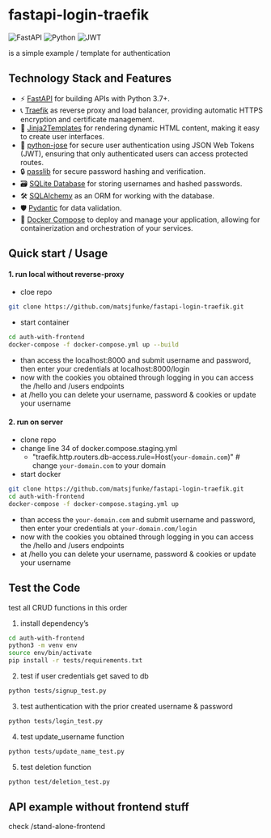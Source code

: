 # fastapi-login-traefik
![FastAPI](https://img.shields.io/badge/FastAPI-005571?style=for-the-badge&logo=fastapi)
![Python](https://img.shields.io/badge/python-3670A0?style=for-the-badge&logo=python&logoColor=ffdd54)
![JWT](https://img.shields.io/badge/JWT-black?style=for-the-badge&logo=JSON%20web%20tokens)

is a simple example / template for authentication   

## Technology Stack and Features
- ⚡ [FastAPI](https://fastapi.tiangolo.com) for building APIs with Python 3.7+.
- 📞 [Traefik](https://traefik.io) as reverse proxy and load balancer, providing automatic HTTPS encryption and certificate management.
- 🥷 [Jinja2Templates](https://fastapi.tiangolo.com/advanced/templates/) for rendering dynamic HTML content, making it easy to create user interfaces.
- 🍪 [python-jose](https://python-jose.readthedocs.io/en/latest/) for secure user authentication using JSON Web Tokens (JWT), ensuring that only authenticated users can access protected routes.
- 🔒 [passlib](https://pypi.org/project/passlib/) for secure password hashing and verification.
- 🗃️ [SQLite Database](https://www.sqlite.org/) for storing usernames and hashed passwords.
- 🛠️ [SQLAlchemy](https://www.sqlalchemy.org/) as an ORM for working with the database.
- 🛡️ [Pydantic](https://docs.pydantic.dev) for data validation.
- 🐋 [Docker Compose](https://www.docker.com) to deploy and manage your application, allowing for containerization and orchestration of your services.

## Quick start / Usage

#### 1. run local without reverse-proxy
- cloe repo
```bash
git clone https://github.com/matsjfunke/fastapi-login-traefik.git
```
- start container
```bash
cd auth-with-frontend
docker-compose -f docker-compose.yml up --build
```
- than access the localhost:8000 and submit username and password, then enter your credentials at localhost:8000/login 
- now with the cookies you obtained through logging in you can access the /hello and /users endpoints
- at /hello you can delete your username, password & cookies or update your username 
 

#### 2. run on server
- clone repo
- change line 34 of docker.compose.staging.yml
    - "traefik.http.routers.db-access.rule=Host(`your-domain.com`)" # change `your-domain.com` to your domain
- start docker 
```bash
git clone https://github.com/matsjfunke/fastapi-login-traefik.git
cd auth-with-frontend
docker-compose -f docker-compose.staging.yml up
```
- than access the `your-domain.com` and submit username and password, then enter your credentials at `your-domain.com/login` 
- now with the cookies you obtained through logging in you can access the /hello and /users endpoints
- at /hello you can delete your username, password & cookies or update your username

## Test the Code
test all CRUD functions in this order
1. install dependency’s
```bash
cd auth-with-frontend
python3 -m venv env
source env/bin/activate
pip install -r tests/requirements.txt
```
2. test if user credentials get saved to db
```bash
python tests/signup_test.py
```
3. test authentication with the prior created username & password
```bash
python tests/login_test.py
```
4. test update_username function
```bash
python tests/update_name_test.py
``` 
5. test deletion function
```bash
python test/deletion_test.py
```

## API example without frontend stuff
check /stand-alone-frontend
